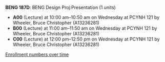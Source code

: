 **BENG 187D**: BENG Design Proj:Presentation (1 units)

- **A00** (Lecture) at 10:00 am–10:50 am on Wednesday at PCYNH 121 by Wheeler, Bruce Christopher (A13236281)
- **B00** (Lecture) at 11:00 am–11:50 am on Wednesday at PCYNH 121 by Wheeler, Bruce Christopher (A13236281)
- **C00** (Lecture) at 12:00 pm–12:50 pm on Wednesday at PCYNH 121 by Wheeler, Bruce Christopher (A13236281)

[Enrollment numbers over time](./BENG187D.tsv)
